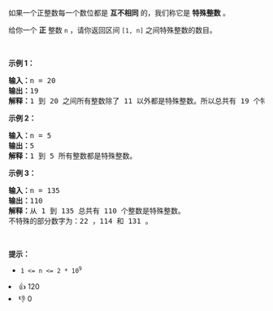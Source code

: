 <p>如果一个正整数每一个数位都是 <strong>互不相同</strong>&nbsp;的，我们称它是 <strong>特殊整数</strong> 。</p>

<p>给你一个 <strong>正</strong>&nbsp;整数&nbsp;<code>n</code>&nbsp;，请你返回区间<em>&nbsp;</em><code>[1, n]</code>&nbsp;之间特殊整数的数目。</p>

<p>&nbsp;</p>

<p><strong>示例 1：</strong></p>

<pre>
<b>输入：</b>n = 20
<b>输出：</b>19
<b>解释：</b>1 到 20 之间所有整数除了 11 以外都是特殊整数。所以总共有 19 个特殊整数。
</pre>

<p><strong>示例 2：</strong></p>

<pre>
<b>输入：</b>n = 5
<b>输出：</b>5
<b>解释：</b>1 到 5 所有整数都是特殊整数。
</pre>

<p><strong>示例 3：</strong></p>

<pre>
<b>输入：</b>n = 135
<b>输出：</b>110
<b>解释：</b>从 1 到 135 总共有 110 个整数是特殊整数。
不特殊的部分数字为：22 ，114 和 131 。</pre>

<p>&nbsp;</p>

<p><strong>提示：</strong></p>

<ul> 
 <li><code>1 &lt;= n &lt;= 2 * 10<sup>9</sup></code></li> 
</ul>

<div><li>👍 120</li><li>👎 0</li></div>